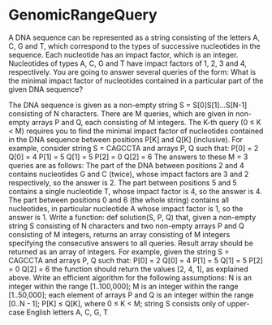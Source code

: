 # GenomicRangeQuery
A DNA sequence can be represented as a string consisting of the letters A, C, G and T, which correspond to the types of successive nucleotides in the sequence. Each nucleotide has an impact factor, which is an integer. Nucleotides of types A, C, G and T have impact factors of 1, 2, 3 and 4, respectively. You are going to answer several queries of the form: What is the minimal impact factor of nucleotides contained in a particular part of the given DNA sequence?

The DNA sequence is given as a non-empty string S = S[0]S[1]...S[N-1] consisting of N characters. There are M queries, which are given in non-empty arrays P and Q, each consisting of M integers. The K-th query (0 ≤ K < M) requires you to find the minimal impact factor of nucleotides contained in the DNA sequence between positions P[K] and Q[K] (inclusive).
For example, consider string S = CAGCCTA and arrays P, Q such that:
    P[0] = 2    Q[0] = 4
    P[1] = 5    Q[1] = 5
    P[2] = 0    Q[2] = 6
The answers to these M = 3 queries are as follows:
The part of the DNA between positions 2 and 4 contains nucleotides G and C (twice), whose impact factors are 3 and 2 respectively, so the answer is 2.
The part between positions 5 and 5 contains a single nucleotide T, whose impact factor is 4, so the answer is 4.
The part between positions 0 and 6 (the whole string) contains all nucleotides, in particular nucleotide A whose impact factor is 1, so the answer is 1.
Write a function:
def solution(S, P, Q)
that, given a non-empty string S consisting of N characters and two non-empty arrays P and Q consisting of M integers, returns an array consisting of M integers specifying the consecutive answers to all queries.
Result array should be returned as an array of integers.
For example, given the string S = CAGCCTA and arrays P, Q such that:
    P[0] = 2    Q[0] = 4
    P[1] = 5    Q[1] = 5
    P[2] = 0    Q[2] = 6
the function should return the values [2, 4, 1], as explained above.
Write an efficient algorithm for the following assumptions:
N is an integer within the range [1..100,000];
M is an integer within the range [1..50,000];
each element of arrays P and Q is an integer within the range [0..N - 1];
P[K] ≤ Q[K], where 0 ≤ K < M;
string S consists only of upper-case English letters A, C, G, T
